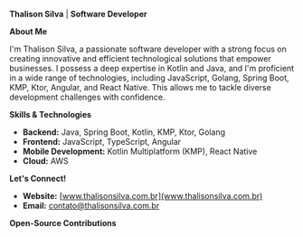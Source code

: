 **Thalison Silva** ‍| **Software Developer** 

**About Me**

I'm Thalison Silva, a passionate software developer with a strong focus on creating innovative and efficient technological solutions that empower businesses. I possess a deep expertise in Kotlin and Java, and I'm proficient in a wide range of technologies, including JavaScript, Golang, Spring Boot, KMP, Ktor, Angular, and React Native. This allows me to tackle diverse development challenges with confidence.

**Skills & Technologies**

* **Backend:** Java, Spring Boot, Kotlin, KMP, Ktor, Golang
* **Frontend:** JavaScript, TypeScript, Angular
* **Mobile Development:** Kotlin Multiplatform (KMP), React Native
* **Cloud:** AWS

**Let's Connect!**

* **Website:** [www.thalisonsilva.com.br](www.thalisonsilva.com.br)
* **Email:** [contato@thalisonsilva.com.br](contato@thalisonsilva.com.br)

**Open-Source Contributions**
